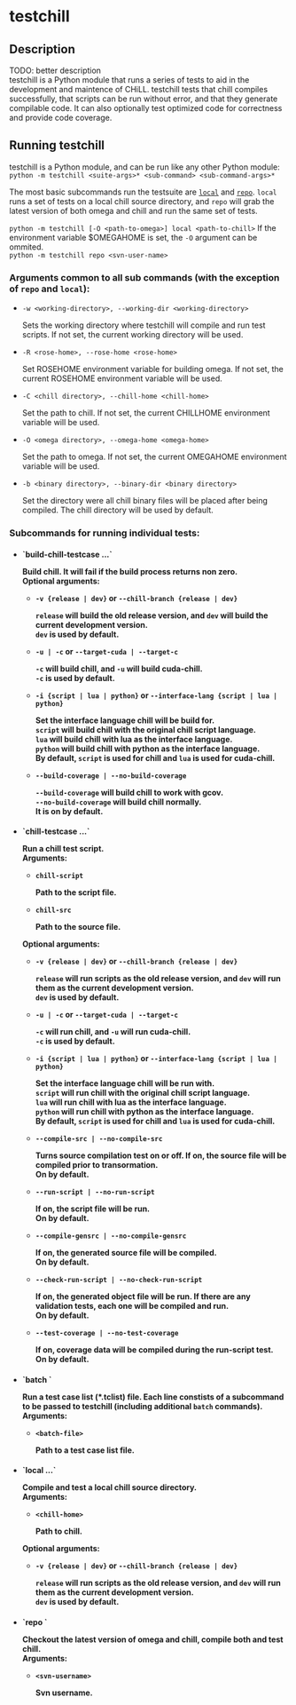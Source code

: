 # testchill

## Description  
TODO: better description  
testchill is a Python module that runs a series of tests to aid in the development and maintence of CHiLL.
testchill tests that chill compiles successfully, that scripts can be run without error, and that they generate compilable code.
It can also optionally test optimized code for correctness and provide code coverage.  


## Running testchill  

testchill is a Python module, and can be run like any other Python module:  
`python -m testchill <suite-args>* <sub-command> <sub-command-args>*`  

The most basic subcommands run the testsuite are [`local`](#-local-chill-home-) and [`repo`](#-repo-svn-username). `local` runs a set of tests on a local chill source directory, and `repo` will grab the latest version of both omega and chill and run the same set of tests.  

`python -m testchill [-O <path-to-omega>] local <path-to-chill>` If the environment variable $OMEGAHOME is set, the `-O` argument can be ommited.  
`python -m testchill repo <svn-user-name>`  

### Arguments common to all sub commands (with the exception of `repo` and `local`):  
- `-w <working-directory>, --working-dir <working-directory>`

   Sets the working directory where testchill will compile and run test scripts. If not set, the current working  directory will be used.

- `-R <rose-home>, --rose-home <rose-home>`

   Set ROSEHOME environment variable for building omega. If not set, the current ROSEHOME environment variable will be used.

- `-C <chill directory>, --chill-home <chill-home>`

   Set the path to chill. If not set, the current CHILLHOME environment variable will be used.

- `-O <omega directory>, --omega-home <omega-home>`

   Set the path to omega. If not set, the current OMEGAHOME environment variable will be used.

- `-b <binary directory>, --binary-dir <binary directory>`

   Set the directory were all chill binary files will be placed after being compiled. The chill directory will be used by default.

### Subcommands for running individual tests:  
- <h4> `build-chill-testcase ...`

   Build chill. It will fail if the build process returns non zero.  
   Optional arguments:  
   - `-v {release | dev}` or `--chill-branch {release | dev}`
   
     `release` will build the old release version, and `dev` will build the current development version.  
     `dev` is used by default.
   
   - `-u | -c` or `--target-cuda | --target-c`
   
     `-c` will build chill, and `-u` will build cuda-chill.  
     `-c` is used by default.
   
   - `-i {script | lua | python}` or `--interface-lang {script | lua | python}`
   
     Set the interface language chill will be build for.  
     `script` will build chill with the original chill script language.  
     `lua` will build chill with lua as the interface language.  
     `python` will build chill with python as the interface language.  
     By default, `script` is used for chill and `lua` is used for cuda-chill.  
   
   - `--build-coverage | --no-build-coverage`
   
     `--build-coverage` will build chill to work with gcov.  
     `--no-build-coverage` will build chill normally.  
     It is on by default.  
   
- <h4> `chill-testcase <chill-script> <chill-src> ...`

   Run a chill test script.  
   Arguments:  
   - `chill-script`
     
     Path to the script file.  
     
   - `chill-src`
     
     Path to the source file.  
     
   Optional arguments:
   - `-v {release | dev}` or `--chill-branch {release | dev}`
   
     `release` will run scripts as the old release version, and `dev` will run them  as the current development version.  
     `dev` is used by default.
   
   - `-u | -c` or `--target-cuda | --target-c`
   
     `-c` will run chill, and `-u` will run cuda-chill.  
     `-c` is used by default.
   
   - `-i {script | lua | python}` or `--interface-lang {script | lua | python}`
   
     Set the interface language chill will be run with.  
     `script` will run chill with the original chill script language.  
     `lua` will run chill with lua as the interface language.  
     `python` will run chill with python as the interface language.  
     By default, `script` is used for chill and `lua` is used for cuda-chill.  
     
   - `--compile-src | --no-compile-src`
     
     Turns source compilation test on or off. If on, the source file will be compiled prior to transormation.  
     On by default.  
     
   - `--run-script | --no-run-script`
     
     If on, the script file will be run.  
     On by default.  
     
   - `--compile-gensrc | --no-compile-gensrc`
     
     If on, the generated source file will be compiled.  
     On by default.  
     
   - `--check-run-script | --no-check-run-script`
     
     If on, the generated object file will be run. If there are any validation tests, each one will be compiled and run.  
     On by default.  
     
   - `--test-coverage | --no-test-coverage`
     
     If on, coverage data will be compiled during the run-script test.  
     On by default.  
   
- <h4> `batch <batch-file>`
   
   Run a test case list (*.tclist) file. Each line constists of a subcommand to be passed to testchill (including additional `batch` commands).  
   Arguments:
   - `<batch-file>`
     
     Path to a test case list file.
   
- <h4> `local <chill-home> ...`
  
  Compile and test a local chill source directory.  
  Arguments:
  - `<chill-home>`
    
    Path to chill.  
  
  Optional arguments:  
  - `-v {release | dev}` or `--chill-branch {release | dev}`
   
     `release` will run scripts as the old release version, and `dev` will run them  as the current development version.  
     `dev` is used by default.  
  
- <h4> `repo <svn-username>`
  
  Checkout the latest version of omega and chill, compile both and test chill.  
  Arguments:  
  - `<svn-username>`
    
    Svn username.  
  


